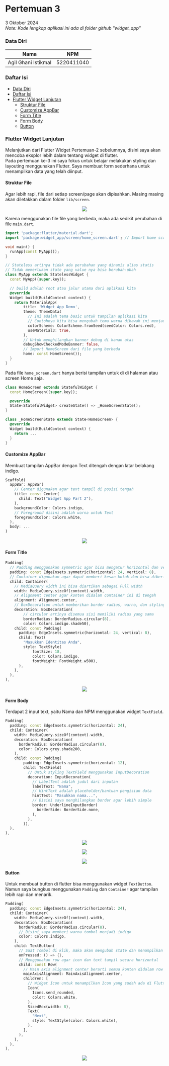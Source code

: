 # Pertemuan 3 <!-- omit in toc -->

3 Oktober 2024 <br>
_Note: Kode lengkap aplikasi ini ada di folder github "widget_app"_

### Data Diri

| Nama                | NPM        |
| ------------------- | ---------- |
| Agil Ghani Istikmal | 5220411040 |

### Daftar Isi

- [Data Diri](#data-diri)
- [Daftar Isi](#daftar-isi)
- [Flutter Widget Lanjutan](#flutter-widget-lanjutan)
  - [Struktur File](#struktur-file)
  - [Customize AppBar](#customize-appbar)
  - [Form Title](#form-title)
  - [Form Body](#form-body)
  - [Button](#button)

### Flutter Widget Lanjutan

Melanjutkan dari Flutter Widget Pertemuan-2 sebelumnya, disini saya akan mencoba eksplor lebih dalam tentang widget di flutter. <br>
Pada pertemuan ke-3 ini saya fokus untuk belajar melakukan styling dan layouting menggunakan Flutter. Saya membuat form sederhana untuk menampilkan data yang telah diinput. <br>

#### Struktur File

Agar lebih rapi, file dari setiap screen/page akan dipisahkan. Masing masing akan diletakkan dalam folder `lib/screen`. <br>

<p align="middle">
  <img src="./assets/struktur-folder.jpg" />
</p>

Karena menggunakan file file yang berbeda, maka ada sedikit perubahan di file `main.dart`. <br>

```dart
import 'package:flutter/material.dart';
import 'package:widget_app/screen/home_screen.dart'; // Import home screen dari file lain

void main() {
  runApp(const MyApp());
}

// Stateless artinya tidak ada perubahan yang dinamis alias statis
// Tidak memerlukan state yang value nya bisa berubah-ubah
class MyApp extends StatelessWidget {
  const MyApp({super.key});

  // build adalah root atau jalur utama dari aplikasi kita
  @override
  Widget build(BuildContext context) {
    return MaterialApp(
        title: 'Widget App Demo',
        theme: ThemeData(
          // Ini adalah tema basic untuk tampilan aplikasi kita
          // Contohnya kita bisa mengubah tema warna dibawah ini menjadi merah
          colorScheme: ColorScheme.fromSeed(seedColor: Colors.red),
          useMaterial3: true,
        ),
        // Untuk menghilangkan banner debug di kanan atas
        debugShowCheckedModeBanner: false,
        // Import HomeScreen dari file yang berbeda
        home: const HomeScreen());
  }
}
```

Pada file `home_screen.dart` hanya berisi tampilan untuk di di halaman atau screen Home saja.

```dart
class HomeScreen extends StatefulWidget {
  const HomeScreen({super.key});

  @override
  State<StatefulWidget> createState() => _HomeScreenState();
}

class _HomeScreenState extends State<HomeScreen> {
  @override
  Widget build(BuildContext context) {
    return ...
  }
}
```

#### Customize AppBar

Membuat tampilan AppBar dengan Text ditengah dengan latar belakang indigo.

```dart
Scaffold(
  appBar: AppBar(
    // Center digunakan agar text tampil di posisi tengah
    title: const Center(
      child: Text("Widget App Part 2"),
    ),
    backgroundColor: Colors.indigo,
    // Foreground disini adalah warna untuk Text
    foregroundColor: Colors.white,
  ),
  body: ...
)
```

<p align="middle">
  <img src="./assets/appbar-1.jpg" />
</p>

#### Form Title

```dart
Padding(
  // Padding menggunakan symmetric agar bisa mengatur horizontal dan vertical yang berbeda.
  padding: const EdgeInsets.symmetric(horizontal: 24, vertical: 8),
  // Container digunakan agar dapat memberi kesan kotak dan bisa diberi warna.
  child: Container(
    // MediaQuery width ini bisa diartikan sebagai Full width
    width: MediaQuery.sizeOf(context).width,
    // Alignment center agar konten didalam container ini di tengah
    alignment: Alignment.center,
    // BoxDecoration untuk memberikan border radius, warna, dan styling lainnya
    decoration: BoxDecoration(
        // circular artinya disemua sisi memiliki radius yang sama
        borderRadius: BorderRadius.circular(8),
        color: Colors.indigo.shade50),
    child: const Padding(
      padding: EdgeInsets.symmetric(horizontal: 24, vertical: 8),
      child: Text(
        "Masukkan Identitas Anda",
        style: TextStyle(
            fontSize: 18,
            color: Colors.indigo,
            fontWeight: FontWeight.w500),
      ),
    ),
  ),
),
```

<p align="middle">
  <img src="./assets/form-1.jpg" />
</p>

#### Form Body

Terdapat 2 input text, yaitu Nama dan NPM menggunakan widget `TextField`.

```dart
Padding(
  padding: const EdgeInsets.symmetric(horizontal: 24),
  child: Container(
    width: MediaQuery.sizeOf(context).width,
    decoration: BoxDecoration(
      borderRadius: BorderRadius.circular(8),
      color: Colors.grey.shade200,
    ),
    child: const Padding(
        padding: EdgeInsets.symmetric(horizontal: 12),
        child: TextField(
          // Untuk styling TextField menggunakan InputDecoration
          decoration: InputDecoration(
            // LabelText adalah judul dari inputan
            labelText: "Nama",
            // HintText adalah placeholder/bantuan pengisian data
            hintText: "Masukkan nama...",
            // Disini saya menghilangkan border agar lebih simple
            border: UnderlineInputBorder(
              borderSide: BorderSide.none,
            ),
          ),
        )),
  ),
),
```

<p align="middle">
  <img src="./assets/input-1.jpg" />
</p>

<p align="middle">
  <img src="./assets/input-2.jpg" />
</p>

<p align="middle">
  <img src="./assets/input-3.jpg" />
</p>

#### Button

Untuk membuat button di flutter bisa menggunakan widget `TextButton`. Namun saya bungkus menggunakan `Padding` dan `Container` agar tampilan lebih rapi dan menarik.

```dart
Padding(
  padding: const EdgeInsets.symmetric(horizontal: 24),
  child: Container(
    width: MediaQuery.sizeOf(context).width,
    decoration: BoxDecoration(
      borderRadius: BorderRadius.circular(8),
      // Disini saya memberi warna tombol menjadi indigo
      color: Colors.indigo,
    ),
    child: TextButton(
      // Saat Tombol di klik, maka akan mengubah state dan menampilkan datanya di section bawah ini.
      onPressed: () => {},
      // Menggunakan row agar icon dan text tampil secara horizontal
      child: const Row(
        // Main axis alignment center berarti semua konten didalam row akan berada di tengah
        mainAxisAlignment: MainAxisAlignment.center,
        children: [
          // Widget Icon untuk menampilkan Icon yang sudah ada di Flutter
          Icon(
            Icons.send_rounded,
            color: Colors.white,
          ),
          SizedBox(width: 8),
          Text(
            "Next",
            style: TextStyle(color: Colors.white),
          ),
        ],
      ),
    ),
  ),
),
```

<p align="middle">
  <img src="./assets/button-1.jpg" />
</p>
